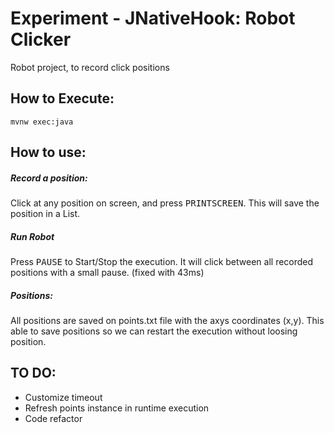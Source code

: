 # Experiment - JNativeHook: Robot Clicker 
 Robot project, to record click positions
 
## How to Execute:

    mvnw exec:java


## How to use:
 
##### Record a position:
Click at any position on screen, and press <kbd>PRINTSCREEN</kbd>. This will save the position in a List. 

##### Run Robot
Press <kbd>PAUSE</kbd> to Start/Stop the execution. It will click between all recorded positions with a small pause. (fixed with 43ms)

##### Positions:
All positions are saved on points.txt file with the axys coordinates (x,y). This able to save positions so we can restart the execution without loosing position.

## TO DO:
- Customize timeout
- Refresh points instance in runtime execution
- Code refactor